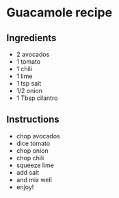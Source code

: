 # Guacamole recipe


## Ingredients

- 2 avocados
- 1 tomato
- 1 chili
- 1 lime
- 1 tsp salt
- 1/2 onion
- 1 Tbsp cilantro


## Instructions

- chop avocados
- dice tomato
- chop onion
- chop chili
- squeeze lime
- add salt
- and mix well
- enjoy!
